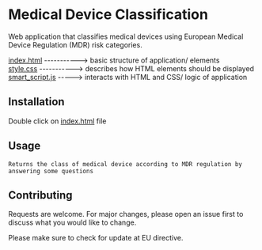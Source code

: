 # Medical Device Classification

Web application that classifies medical devices using European Medical Device Regulation (MDR) risk categories.



[index.html](https://github.com/ThaniaK/Medical-Devices-Classifier/blob/main/Medical%20Device%20Classification%20app/index.html) -----------> basic structure of application/ elements  
[style.css](https://github.com/ThaniaK/Medical-Devices-Classifier/blob/main/Medical%20Device%20Classification%20app/style.css) -----------> describes how HTML elements should be displayed  
[smart_script.js](https://github.com/ThaniaK/Medical-Devices-Classifier/blob/main/Medical%20Device%20Classification%20app/smart_script.js) -----> interacts with HTML and CSS/ logic of application  


## Installation

Double click on [index.html](https://github.com/ThaniaK/Medical-Devices-Classifier/blob/main/Medical%20Device%20Classification%20app/index.html) file

## Usage

```
Returns the class of medical device according to MDR regulation by answering some questions

```

## Contributing
Requests are welcome. For major changes, please open an issue first to discuss what you would like to change.

Please make sure to check for update at EU directive.

